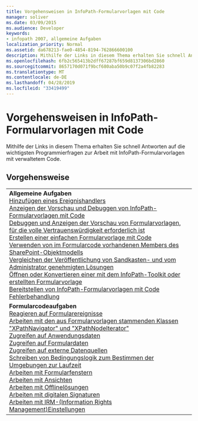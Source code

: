 ```yaml
---
title: Vorgehensweisen in InfoPath-Formularvorlagen mit Code
manager: soliver
ms.date: 03/09/2015
ms.audience: Developer
keywords:
- infopath 2007, allgemeine Aufgaben
localization_priority: Normal
ms.assetid: da678213-fae0-4854-8194-762866600100
description: Mithilfe der Links in diesem Thema erhalten Sie schnell Antworten auf die wichtigsten Programmierfragen zur Arbeit mit InfoPath-Formularvorlagen mit verwaltetem Code.
ms.openlocfilehash: 6fb2c565413b2dff67287bf659d8137306bd2860
ms.sourcegitcommit: 8657170d071f9bcf680aba50b9c07f2a4fb82283
ms.translationtype: MT
ms.contentlocale: de-DE
ms.lasthandoff: 04/28/2019
ms.locfileid: "33419499"
---
```

# <a name="how-do-iin-infopath-form-templates-with-code"></a>Vorgehensweisen in InfoPath-Formularvorlagen mit Code

Mithilfe der Links in diesem Thema erhalten Sie schnell Antworten auf die wichtigsten Programmierfragen zur Arbeit mit InfoPath-Formularvorlagen mit verwaltetem Code.
  
## <a name="how-do-i"></a>Vorgehensweise

||
|:-----|
|**Allgemeine Aufgaben** <br/> [Hinzufügen eines Ereignishandlers](how-to-add-an-event-handler.md) <br/> [Anzeigen der Vorschau und Debuggen von InfoPath-Formularvorlagen mit Code](how-to-preview-and-debug-infopath-form-templates-with-code.md) <br/> [Debuggen und Anzeigen der Vorschau von Formularvorlagen, für die volle Vertrauenswürdigkeit erforderlich ist](how-to-preview-and-debug-form-templates-that-require-full-trust.md) <br/> [Erstellen einer einfachen Formularvorlage mit Code](walkthrough-creating-a-basic-form-template-with-code.md) <br/> [Verwenden von im Formularcode vorhandenen Members des SharePoint-Objektmodells](how-to-use-sharepoint-object-model-members.md) <br/> [Vergleichen der Veröffentlichung von Sandkasten- und vom Administrator genehmigten Lösungen](publishing-forms-with-code.md) <br/> [Öffnen oder Konvertieren einer mit dem InfoPath-Toolkit oder erstellten Formularvorlage](how-to-open-or-convert-a-form-template-created-with-the-infopath-toolkit.md) <br/> [Bereitstellen von InfoPath-Formularvorlagen mit Code](how-to-deploy-infopath-form-templates-with-code.md) <br/> [Fehlerbehandlung](how-to-handle-errors.md) <br/> |
|**Formularcodeaufgaben** <br/> [Reagieren auf Formularereignisse](how-to-respond-to-form-events.md) <br/> [Arbeiten mit den aus Formularvorlagen stammenden Klassen "XPathNavigator" und "XPathNodeIterator"](how-to-work-with-the-xpathnavigator-and-xpathnodeiterator-classes.md) <br/> [Zugreifen auf Anwendungsdaten](how-to-access-application-data.md) <br/> [Zugreifen auf Formulardaten](how-to-access-form-data.md) <br/> [Zugreifen auf externe Datenquellen](how-to-access-external-data-sources.md) <br/> [Schreiben von Bedingungslogik zum Bestimmen der Umgebungen zur Laufzeit](how-to-write-conditional-logic-that-determines-the-run-time-environment.md) <br/> [Arbeiten mit Formularfenstern](how-to-work-with-form-windows.md) <br/> [Arbeiten mit Ansichten](how-to-work-with-views.md) <br/> [Arbeiten mit Offlinelösungen](how-to-work-with-offline-solutions.md) <br/> [Arbeiten mit digitalen Signaturen](how-to-work-with-digital-signatures.md) <br/> [Arbeiten mit IRM-(Information Rights Management)Einstellungen](how-to-work-with-information-rights-management-settings.md) <br/> |
   

